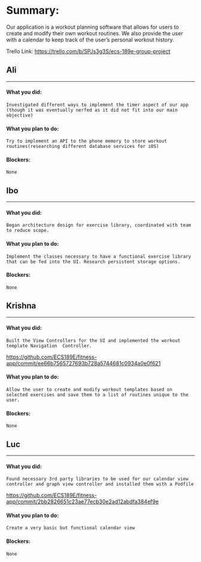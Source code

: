 # Summary:
Our application is a workout planning software that allows for users to create and modify their own workout routines. We also provide the user with a calendar to keep track of the user’s personal workout history.

Trello Link: https://trello.com/b/SPJs3g3S/ecs-189e-group-project

## Ali
-----
#### What you did:

	Investigated different ways to implement the timer aspect of our app (though it was eventually nerfed as it did not fit into our main objective)

#### What you plan to do:

	Try to implement an API to the phone memory to store workout routines(researching different database services for iOS)

#### Blockers:

	None

## Ibo
-----
#### What you did:

	Began architecture design for exercise library, coordinated with team to reduce scope.

#### What you plan to do:

	Implement the classes necessary to have a functional exercise library that can be fed into the UI. Research persistent storage options.

#### Blockers:

	None


## Krishna
-----
#### What you did:

	Built the View Controllers for the UI and implemented the workout template Navigation  Controller.

https://github.com/ECS189E/fitness-app/commit/ee66b7565727693b728a5744681c0934a0e0f621

#### What you plan to do:

	Allow the user to create and modify workout templates based on selected exercises and save them to a list of routines unique to the user.

#### Blockers:

	None

## Luc
-----

#### What you did:

	Found necessary 3rd party libraries to be used for our calendar view controller and graph view controller and installed them with a Podfile

https://github.com/ECS189E/fitness-app/commit/2bb2826651c23ae77ecb30e2ad12abdfa384ef9e

#### What you plan to do:  

	Create a very basic but functional calendar view

#### Blockers:

	None
